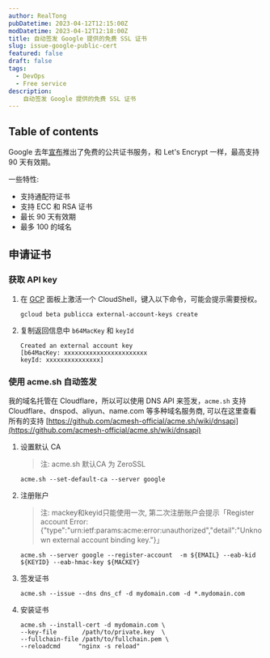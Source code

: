 ```yaml
---
author: RealTong
pubDatetime: 2023-04-12T12:15:00Z
modDatetime: 2023-04-12T12:18:00Z
title: 自动签发 Google 提供的免费 SSL 证书
slug: issue-google-public-cert
featured: false
draft: false
tags:
  - DevOps
  - Free service
description:
    自动签发 Google 提供的免费 SSL 证书
---
```


## Table of contents

Google 去年[宣布](https://cloud.google.com/blog/products/identity-security/automate-public-certificate-lifecycle-management-via--acme-client-api)推出了免费的公共证书服务，和 Let's Encrypt 一样，最高支持 90 天有效期。

一些特性:

- 支持通配符证书
- 支持 ECC 和 RSA 证书
- 最长 90 天有效期
- 最多 100 的域名

## **申请证书**

### **获取 API key**

1. 在 [GCP](https://cloud.google.com/) 面板上激活一个 CloudShell，键入以下命令，可能会提示需要授权。
    
    ```
    gcloud beta publicca external-account-keys create
    ```
    
2. 复制返回信息中 `b64MacKey` 和 `keyId`
    
    ```
    Created an external account key
    [b64MacKey: xxxxxxxxxxxxxxxxxxxxxxx
    keyId: xxxxxxxxxxxxxxx]
    ```
    

### **使用 acme.sh 自动签发**

我的域名托管在 Cloudflare，所以可以使用 DNS API 来签发，`acme.sh` 支持 Cloudflare、dnspod、aliyun、name.com 等多种域名服务商, 可以在这里查看所有的支持 [https://github.com/acmesh-official/acme.sh/wiki/dnsapi](https://github.com/acmesh-official/acme.sh/wiki/dnsapi)

1. 设置默认 CA
    
    > 注: acme.sh 默认CA 为 ZeroSSL
    > 
    
    ```
    acme.sh --set-default-ca --server google
    ```
    
2. 注册账户
    
    > 注: mackey和keyid只能使用一次, 第二次注册账户会提示「Register account Error: {"type":"urn:ietf:params:acme:error:unauthorized","detail":"Unknown external account binding key."}」
    > 
    
    ```
    acme.sh --server google --register-account  -m ${EMAIL} --eab-kid ${KEYID} --eab-hmac-key ${MACKEY}
    ```
    
3. 签发证书
    
    ```
    acme.sh --issue --dns dns_cf -d mydomain.com -d *.mydomain.com
    ```
    
4. 安装证书
    
    ```
    acme.sh --install-cert -d mydomain.com \
    --key-file       /path/to/private.key  \
    --fullchain-file /path/to/fullchain.pem \
    --reloadcmd     "nginx -s reload"
    ```